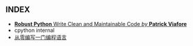 ## INDEX

- [**Robust Python** Write Clean and Maintainable Code *by* **Patrick Viafore**](./robust-python/README.md)
- cpython internal
- [从零编写一门编程语言](./write-programming-language-from-scratch/README.md)
